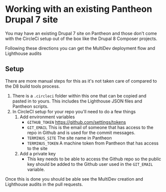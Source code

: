 # Working with an existing Pantheon Drupal 7 site

You may have an existing Drupal 7 site on Pantheon and those don't come with the CircleCi setup out of the box like the Drupal 8 Composer projects.

Following these directions you can get the MultiDev deployment flow and Lighthouse audits 

## Setup

There are more manual steps for this as it's not taken care of compared to the D8 build tools process.

1. There is a `.circleci` folder within this one that can be copied and pasted in to yours. This includes the Lighthouse JSON files and Pantheon scripts.
2. In CircleCI setup for your repo you'll need to do a few things
    1. Add environment variables
        * `GITHUB_TOKEN` https://github.com/settings/tokens
        * `GIT_EMAIL` This is the email of someone that has access to the repo in Github and is used for the commit messages.
        * `TERMINUS_SITE` The site name in Pantheon
        * `TERMINUS_TOKEN` A machine token from Pantheon that has access to the site
    2. Add a private key   
        * This key needs to be able to access the Github repo so the public key should be added to the Github user used in the `GIT_EMAIL` variable.
    
Once this is done you should be able see the MultiDev creation and Lighthouse audits in the pull requests.

        

 
